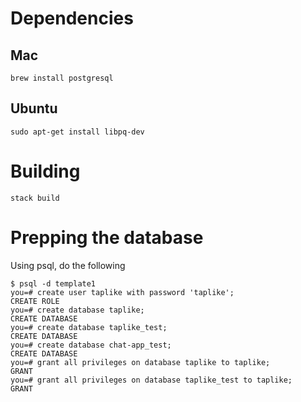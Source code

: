 # Dependencies

## Mac

```
brew install postgresql
```

## Ubuntu

```
sudo apt-get install libpq-dev
```

# Building

```
stack build
```

# Prepping the database

Using psql, do the following

```
$ psql -d template1
you=# create user taplike with password 'taplike';
CREATE ROLE
you=# create database taplike;
CREATE DATABASE
you=# create database taplike_test;
CREATE DATABASE
you=# create database chat-app_test;
CREATE DATABASE
you=# grant all privileges on database taplike to taplike;
GRANT
you=# grant all privileges on database taplike_test to taplike;
GRANT
```
